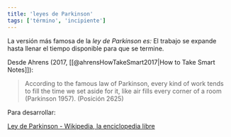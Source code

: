 ```yaml
---
title: 'leyes de Parkinson'
tags: ['término', 'incipiente']
---
```


La versión más famosa de la *ley de Parkinson es:* El trabajo se expande hasta llenar el tiempo disponible para que se termine.

Desde Ahrens (2017, [[@ahrensHowTakeSmart2017|How to Take Smart Notes]]):

> According to the famous law of Parkinson, every kind of work tends to fill the time we set aside for it, like air fills every corner of a room (Parkinson 1957). (Posición 2625)

Para desarrollar:

[Ley de Parkinson - Wikipedia, la enciclopedia libre](https://es.wikipedia.org/wiki/Ley_de_Parkinson#:~:text=La%20Ley%20de%20Parkinson%2C%20enunciada,subordinados%2C%20no%20rivales'%2C%20y)
